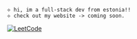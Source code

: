 ```
⟡ hi, im a full-stack dev from estonia!!
⟡ check out my website -> coming soon.
```
[![LeetCode](https://img.shields.io/badge/LeetCode-000000?logo=LeetCode&logoColor=#d16c06)](https://leetcode.com/u/cifty/)
